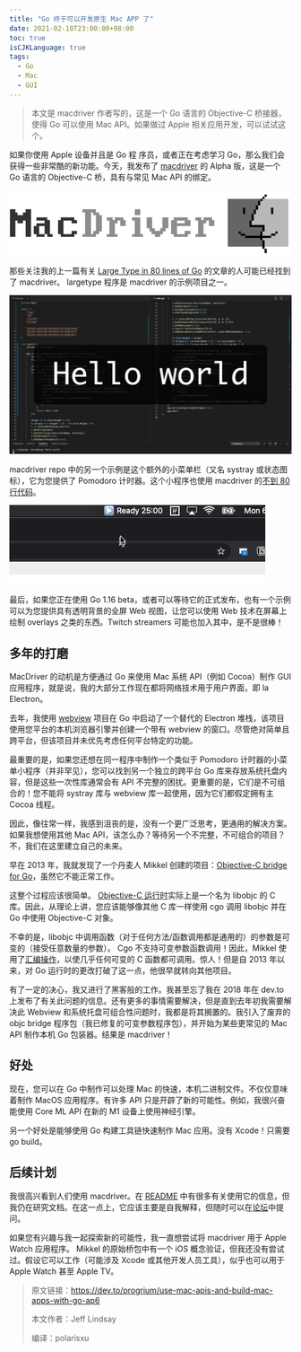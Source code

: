 ```yaml
---
title: "Go 终于可以开发原生 Mac APP 了"
date: 2021-02-10T23:00:00+08:00
toc: true
isCJKLanguage: true
tags: 
  - Go
  - Mac
  - GUI
---
```


> 本文是 macdriver 作者写的，这是一个 Go 语言的 Objective-C 桥接器，使得 Go 可以使用 Mac API。如果做过 Apple 相关应用开发，可以试试这个。

如果你使用 Apple 设备并且是 Go 程 序员，或者正在考虑学习 Go，那么我们会获得一些非常酷的新功能。今天，我发布了 [macdriver](https://github.com/progrium/macdriver) 的 Alpha 版，这是一个 Go 语言的 Objective-C 桥，具有与常见 Mac API 的绑定。

![](imgs/macdriver.gif)

那些关注我的上一篇有关 [Large Type in 80 lines of Go](https://dev.to/progrium/large-type-legacy-celebrated-in-80-line-go-program-1mob) 的文章的人可能已经找到了 macdriver。 largetype 程序是 macdriver 的示例项目之一。

![](imgs/macdriver1.jpeg)

macdriver repo 中的另一个示例是这个额外的小菜单栏（又名 systray 或状态图标），它为您提供了 Pomodoro 计时器。这个小程序也使用 macdriver 的[不到 80 行代码](https://github.com/progrium/macdriver/blob/main/examples/pomodoro/main.go)。

![](imgs/macdriver2.gif)

最后，如果您正在使用 Go 1.16 beta，或者可以等待它的正式发布，也有一个示例可以为您提供具有透明背景的全屏 Web 视图，让您可以使用 Web 技术在屏幕上绘制 overlays 之类的东西。Twitch streamers 可能也加入其中，是不是很棒！

## 多年的打磨

MacDriver 的动机是方便通过 Go 来使用 Mac 系统 API（例如 Cocoa）制作 GUI 应用程序，就是说，我的大部分工作现在都将网络技术用于用户界面，即 la Electron。

去年，我使用 [webview](https://github.com/webview/webview) 项目在 Go 中启动了一个替代的 Electron 堆栈，该项目使用您平台的本机浏览器引擎并创建一个带有 webview 的窗口。尽管绝对简单且跨平台，但该项目并未优先考虑任何平台特定的功能。

最重要的是，如果您还想在同一程序中制作一个类似于 Pomodoro 计时器的小菜单小程序（并非罕见），您可以找到另一个独立的跨平台 Go 库来存放系统托盘内容，但是这些一次性库通常会有 API 不完整的困扰。更重要的是，它们是不可组合的！您不能将 systray 库与 webview 库一起使用，因为它们都假定拥有主 Cocoa 线程。

因此，像往常一样，我感到沮丧的是，没有一个更广泛思考，更通用的解决方案。如果我想使用其他 Mac API，该怎么办？等待另一个不完整，不可组合的项目？不，我们在这里建立自己的未来。

早在 2013 年，我就发现了一个丹麦人 Mikkel 创建的项目：[Objective-C bridge for Go](https://github.com/mkrautz/objc)，虽然它不能正常工作。

这整个过程应该很简单。 [Objective-C 运行时](https://developer.apple.com/documentation/objectivec/objective-c_runtime)实际上是一个名为 libobjc 的 C 库。因此，从理论上讲，您应该能够像其他 C 库一样使用 cgo 调用 libobjc 并在 Go 中使用 Objective-C 对象。

不幸的是，libobjc 中调用函数（对于任何方法/函数调用都是通用的）的参数是可变的（接受任意数量的参数）。 Cgo 不支持可变参数函数调用！因此，Mikkel 使用了[汇编操作](https://github.com/mkrautz/variadic)，以使几乎任何可变的 C 函数都可调用。惊人！但是自 2013 年以来，对 Go 运行时的更改打破了这一点，他很早就转向其他项目。

有了一定的决心，我又进行了黑客般的工作。我甚至忘了我在 2018 年在 dev.to 上发布了有关此问题的信息。还有更多的事情需要解决，但是直到去年初我需要解决此 Webview 和系统托盘可组合性问题时，我都是将其搁置的。我引入了废弃的 objc bridge 程序包（我已修复的可变参数程序包），并开始为某些更常见的 Mac API 制作本机 Go 包装器。结果是 macdriver！

## 好处

现在，您可以在 Go 中制作可以处理 Mac 的快速，本机二进制文件。不仅仅意味着制作 MacOS 应用程序。有许多 API 只是开辟了新的可能性。例如，我很兴奋能使用 Core ML API 在新的 M1 设备上使用神经引擎。

另一个好处是能够使用 Go 构建工具链快速制作 Mac 应用。没有 Xcode！只需要 go build。

## 后续计划

我很高兴看到人们使用 macdriver。在 [README](https://github.com/progrium/macdriver) 中有很多有关使用它的信息，但我仍在研究文档。在这一点上，它应该主要是自我解释，但随时可以在[论坛](https://github.com/progrium/macdriver/discussions)中提问。

如果您有兴趣与我一起探索新的可能性，我一直想尝试将 macdriver 用于 Apple Watch 应用程序。 Mikkel 的原始桥包中有一个 iOS 概念验证，但我还没有尝试过。假设它可以工作（可能涉及 Xcode 或其他开发人员工具），似乎也可以用于 Apple Watch 甚至 Apple TV。

> 原文链接：<https://dev.to/progrium/use-mac-apis-and-build-mac-apps-with-go-ap6>
>
> 本文作者：Jeff Lindsay
>
> 编译：polarisxu
